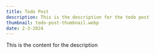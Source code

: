```yaml
---
title: Todo Post
description: This is the description for the todo post
thumbnail: todo-post-thumbnail.webp
date: 2-3-2024
---
```


This is the content for the description
